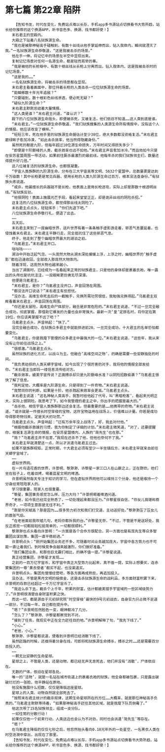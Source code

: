 # 第七篇 第22章 陷阱
        【告知书友，时代在变化，免费站点难以长存，手机app多书源站点切换看书大势所趋，站长给你推荐的这个换源APP，听书音色多、换源、找书都好使！】
       末右君主的宫殿内。
       大殿之下站着八名狱族源生命。
       “我也是被那神秘高手碰触到，有数十丝线从他手掌延伸而出，钻入我体内，瞬间就湮灭了我。”一名狱族源生命恭敬道，“这是我被击杀的场景。”
       他左手一伸，将记忆中的场景在半空中显现出来。
       复制记忆场景对任何一名源生命，都是轻而易举的事。
       “我是被他的长枪噼中，有数十根丝线从长枪上分离而出，钻入我体内，这是我被击杀时的记忆场景。”
       “这是我的……”
       一名名狱族源生命，将被击杀的场景都在显现。
       末右君主看着画面中，那位持着长枪的人类击杀一位位狱族源生命的场景。
       “能瞬移数十年光年追敌？”
       “只要碰到，数十根彩色丝线渗透，便必死无疑？”
       “疑似九阶源生命？”
       末右君主默默总结着大量情报。
       “这人类是谁？”末右君主问道，“谁认识？”
       殿下的八位狱族源生命摇头，即便被杀死，又被复活，他们依旧不知道……这人类到底是谁。
       “末右君主。”一位狱族源生命恭敬道，“我们狱族搜集的人类源生命所有情报中，没有这个人的情报。他应该改变了模样。”
       “短短三年，死在他手里的狱族源生命据估计至少30位，绝大多数都没资格复活。”末右君主碧绿眸子愈加冷漠，“如此击杀效率，他当然得隐藏身份。”
       虽然死的都是九阶，但每年超过10位源生命损失，万年时间又得损失多少？
       “即便是十阶巅峰的人类，截杀效率也远不如他。”末右君主声音愈加冰冷，”而且他如今只是在安苏星盟周围一带活动，如果前往厮杀最激烈的最前线，他每年杀的我们狱族领主们，数量还得提升好几倍。”
       这八位被复活的狱族源生命，也都很凝重。
       “宇宙人类族群的九阶源生命，分布在三大宇宙高等文明、5632个星盟中，总数量更是达到千万级数！其中长枪更是常见兵器，使用长枪的人类九阶源生命过百万，根本没法查身份。”有狱族头疼说道。
       “或许，他最擅长的兵器就不是长枪，他表面上是用长枪进攻，实际上却是那数十根透明丝线。”有狱族反驳。
       “他很阴险！表面上施展光芒手段，看起来堂堂正正，却是诡异丝线的阴险杀招。”
       这复活的八位狱族源生命，都觉得那丝线太阴险了。
       末右君主点点头，轻轻挥手：“你们先退下吧。”
       八位狱族源生命恭敬行礼，便退了出去。
       ……
       五天后。
       末右君主来到了一座幽暗世界，这片世界有着一条条触手虚影游走着，邪恶气息蔓延着，也侵蚀着末右君主。末右君主平静行走，完全抵抗住了这些邪恶气息。
       终于，他走到了整个幽暗世界最大的湖泊之前。
       “乌氪君主。”末右君主开口。
       咕咕咕~~~~
       湖泊中开始泛起气泡，一头庞然大物从湖水深处缓缓上浮，上浮之时，幽暗世界的’触手虚影’都在迅速收回，全部收入那庞然大物体内。
       随着浮现，这庞然大物也越来越小。
       当出了湖面时，已经成为一名看起来正常的狱族君主，只是他的身体却是裹着衣袍，唯一露出的头颅也是坑坑洼洼，一双眼眸更彷佛无尽深潭。
       他便是乌氪君主。
       “末右君主，是你？”乌氪君主没开口，声音回荡在周围。
       “都没法开口说话？”末右君主有些担忧。
       “没办法，高维生命死去后的一截触手，兑换所需功劳很低，我勉强兑换得起。”乌氪君主双眸看着末右君主，声音回荡在周围。
       “你还是太冒险，高维生命尸体部分，融合是非常危险的。”末右君主说道，“不过一旦完全融合成功，彻底掌握，那借助它爆发的力量也会非常强大。最新一次‘皇’定排名时，将你定在第19位，你应该离掌握不远了吧？”
       乌氪君主点头，声音响起：“快了。”
       没完全融合成功，在狱族众多君主中就能排进前20，一旦完全成功，十大君主的名单恐怕都要变化。
       “乌氪君主，你是我麾下管理的众多君主中最强大的一位。”末右君主说道，“这些年，我从来没有让你前往战场之上。”
       “很感激。”乌氪君主点头。
       虽然狱族的进化方式，以战斗为主。但融合‘高维空间之物’，的确是需要一些安静独处的时间。
       “我负责劫掠的人类天蟒宇宙域，如今出现了个很厉害的对手，我将他的情报全部发给你。“末右君主当即将一缕信息流传给对方。
       “截杀效率，媲美宇宙传说？正面搏杀却只是九阶巅峰水准？以阴险招数偷袭？”乌氪君主很快了解了信息。
       “我判定他，大概率是九阶源生命，只是得到了一件奇物。”末右君主说道。
       “我赞同你的判断，如果是十阶，他杀戮起来效率会更高。”乌氪君主点头。
       末右君主说道：“这名神秘人类高手，我暂时给他起了代号，叫‘黑暗枪客’，看起来光明正大，实际上很阴险。我思考了下，如今我管理的君主之中，你出手的把握是最大的。”
       “击杀他，相信宇宙人类族群那边还会复活。但最重要的是……他携带的奇物。”末右君主说道，“或许就是一件擅长时空穿梭的宝物，这件宝物运用在战场上，价值难以计量。你若是成功夺得那奇物归来，定是天大的功劳。”
       乌氪君主点头，声音响起：“已有万余年没上战场了，好，我去对付他。”
       “根据他截杀救援的习惯，我为你制定了详细的计划。”末右君主微笑道，“对了，还要提醒你，根据复活源生命的情报，在安苏星盟境内，人族的‘简先生’也在那。”
       “简？”乌氪君主并不在意，”我现在还杀不了他，但他也奈何不了我。”
       末右君主早就清楚这一点，所以才派遣乌氪君主过去。
       如果不是族群规矩，正常时期，十大君主必须有至少一半坐镇后方，末右君主早就亲自前往天蟒宇宙域了。
       ……
       虚拟世界网。
       在一片鸟语花香的世界，许景明、黎渺渺、许黎星一家三口人在山巅之上，正在野炊。他们坐在毯子上，吃着烧烤，喝着蓝星文明的啤酒。
       许景明虽然每天专注于知识的学习，但在虚拟世界网他可以维持三个分身，他还是维持一个分身经常陪陪家人的。
       学习很重要，陪家人也很重要。
       “黎星，集团事务感觉怎么样，压力大吗？”许景明喝着啤酒问道。
       “老爸，如今我已经完全熟悉了，一切处理起来都没压力。”许黎星很自信，“你女儿我堪称商界奇才，一项项生意那是无往不利。”
       “那是你天赋高？那是因为……很多势力初次和我们打交道，主动送好处。”黎渺渺压了压女儿的嚣张气焰。
       “在老爸面前我吹嘘几句，老妈你都拆我的台。”许黎星无奈，“不过，不管是不是送好处，我反正感觉一切都挺轻松挺简单的，一切都很顺利。”
       黎渺渺也点头看向许景明：“一方面是各个合作方很配合，另一方面也是有庞先生等众多智囊团出谋划策，集团一直平稳前进。”
       许景明点头：“刚开始集团业务还不多，可随着时间业务越加庞大，宇宙中各方势力也不可能一直让着我们。到时候竞争会越来越激烈，你们做好准备。”
       “我们集团业务，和那些巨无霸们相比，的确不值一提。”许黎星说道。
       真正经营集团，许黎星才发现……
       之前的一百万亿宇宙币，和宇宙中真正大型势力比起来，真不值一提。实际上想要买，连赤蒙集团的一尊‘黄衣使者’都买不起，也没渠道买。
       许景明点头，集团先慢慢经营吧，等各方面再成熟些，再追加投入。
       没办法，不管是黑月文明的赔偿金，还是击杀狱族源生命的战利品，多方面财富积累下来，许景明的存款已经超过一千万亿宇宙币了。
       “我这么杀下去，截杀个上千年，积累的财富，估计都媲美猎手宇宙域的一些区域级势力了。”许景明很清楚自身财富积累之快。
       而这一切，都是源自于元初研究院‘时空穿梭’最快的9号元初战衣，自身实力只占微不足道一部分，不过每一年，自己都在提升中。
       “嗯？”许景明忽然脸色一变，眼神都冷了几分。
       “怎么了？”黎渺渺、许黎星都察觉到不对。
       “接到了任务，我现实中正在全力赶往目的地。”许景明解释了句，“我先下线了。”
       “小心。”
       “老爸，小心。”
       黎渺渺、许黎星都说道，便看到许景明已经消散下线了。
       虽然赶路的时候，还维持着分身在线，可即将和狱族源生命搏杀，搏杀之时……还是需要百分百投入的。
       ……
       一颗无比安静的生命星球。
       星球之上，不管是人类，还是动物，都已经无声无息死去，他们并没有‘消散’，尸体依旧在。
       无数的尸体，依旧在星球各处。
       唯一的‘活物’，就是一名站在城市街道上的裹着衣袍的狱族，他全身都被包裹，只是露出破破烂烂的一张脸，他平静站在原地。
       他没有施展什么招数，仅仅是降临这座星球。
       星球上的人类、动物自然就全部死去了。
       “按照末右君主统计的截杀规律，这颗生命星球所在的方位……大概率，就是那位神秘高手负责的。”乌氪君主默默等待着，“如果那神秘高手赶往其他区域，就是我麾下队员倒霉了。”
       他这次带了15名狱族领主，组成一支分队。
       一如往常的分散行动！
       如果仅仅他一个前来行动，人类这边也会认为不对劲，同时也会派遣‘简先生’等存在。
       “嗯？”
       在乌氪君主降临的仅仅七秒之后，他忽然抬头看向0.18光年外的一处星空，一名黑衣人类在时空涟漪中穿出，出现在了那里。
       【告知书友，时代在变化，免费站点难以长存，手机app多书源站点切换看书大势所趋，站长给你推荐的这个换源APP，听书音色多、换源、找书都好使！】
